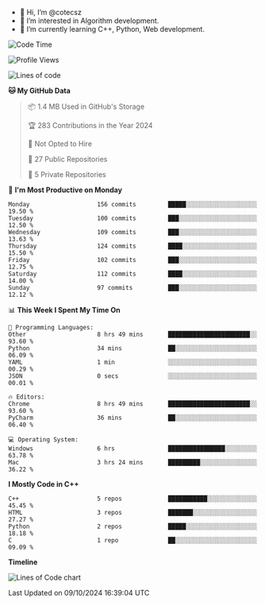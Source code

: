- 👋 Hi, I’m @cotecsz
- 👀 I’m interested in Algorithm development.
- 🌱 I’m currently learning C++, Python, Web development.

<!---
cotecsz/cotecsz is a ✨ special ✨ repository because its `README.md` (this file) appears on your GitHub profile.
You can click the Preview link to take a look at your changes.
--->

<!--START_SECTION:waka-->
![Code Time](http://img.shields.io/badge/Code%20Time-1%2C795%20hrs%2044%20mins-blue)

![Profile Views](http://img.shields.io/badge/Profile%20Views-0-blue)

![Lines of code](https://img.shields.io/badge/From%20Hello%20World%20I%27ve%20Written-1.2%20million%20lines%20of%20code-blue)

**🐱 My GitHub Data** 

> 📦 1.4 MB Used in GitHub's Storage 
 > 
> 🏆 283 Contributions in the Year 2024
 > 
> 🚫 Not Opted to Hire
 > 
> 📜 27 Public Repositories 
 > 
> 🔑 5 Private Repositories 
 > 
📅 **I'm Most Productive on Monday** 

```text
Monday                   156 commits         █████░░░░░░░░░░░░░░░░░░░░   19.50 % 
Tuesday                  100 commits         ███░░░░░░░░░░░░░░░░░░░░░░   12.50 % 
Wednesday                109 commits         ███░░░░░░░░░░░░░░░░░░░░░░   13.63 % 
Thursday                 124 commits         ████░░░░░░░░░░░░░░░░░░░░░   15.50 % 
Friday                   102 commits         ███░░░░░░░░░░░░░░░░░░░░░░   12.75 % 
Saturday                 112 commits         ████░░░░░░░░░░░░░░░░░░░░░   14.00 % 
Sunday                   97 commits          ███░░░░░░░░░░░░░░░░░░░░░░   12.12 % 
```


📊 **This Week I Spent My Time On** 

```text
💬 Programming Languages: 
Other                    8 hrs 49 mins       ███████████████████████░░   93.60 % 
Python                   34 mins             ██░░░░░░░░░░░░░░░░░░░░░░░   06.09 % 
YAML                     1 min               ░░░░░░░░░░░░░░░░░░░░░░░░░   00.29 % 
JSON                     0 secs              ░░░░░░░░░░░░░░░░░░░░░░░░░   00.01 % 

🔥 Editors: 
Chrome                   8 hrs 49 mins       ███████████████████████░░   93.60 % 
PyCharm                  36 mins             ██░░░░░░░░░░░░░░░░░░░░░░░   06.40 % 

💻 Operating System: 
Windows                  6 hrs               ████████████████░░░░░░░░░   63.78 % 
Mac                      3 hrs 24 mins       █████████░░░░░░░░░░░░░░░░   36.22 % 
```

**I Mostly Code in C++** 

```text
C++                      5 repos             ███████████░░░░░░░░░░░░░░   45.45 % 
HTML                     3 repos             ███████░░░░░░░░░░░░░░░░░░   27.27 % 
Python                   2 repos             █████░░░░░░░░░░░░░░░░░░░░   18.18 % 
C                        1 repo              ██░░░░░░░░░░░░░░░░░░░░░░░   09.09 % 
```



**Timeline**

![Lines of Code chart](https://raw.githubusercontent.com/cotecsz/cotecsz/master/assets/bar_graph.png)


 Last Updated on 09/10/2024 16:39:04 UTC
<!--END_SECTION:waka-->
